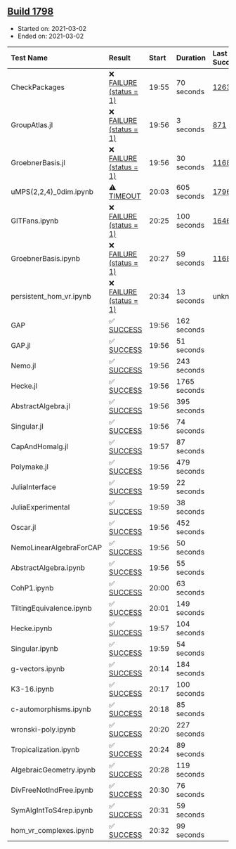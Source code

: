 ## [Build 1798](https://oscarci.mathematik.uni-kl.de/job/oscar-stable/1798/)

* Started on: 2021-03-02
* Ended on: 2021-03-02

| Test Name    | Result | Start | Duration | Last Success | First Failure |
|:-------------|:-------|:------|:---------|:-------------|:--------------|
| CheckPackages | ❌ [FAILURE (status = 1)](https://oscarci.mathematik.uni-kl.de/job/oscar-stable/1798/artifact/logs/build-1798/CheckPackages.log) | 19:55 | 70 seconds | [1263](https://oscarci.mathematik.uni-kl.de/job/oscar-stable/1263/) | [1264](https://oscarci.mathematik.uni-kl.de/job/oscar-stable/1264/) |
| GroupAtlas.jl | ❌ [FAILURE (status = 1)](https://oscarci.mathematik.uni-kl.de/job/oscar-stable/1798/artifact/logs/build-1798/GroupAtlas.jl.log) | 19:56 | 3 seconds | [871](https://oscarci.mathematik.uni-kl.de/job/oscar-stable/871/) | [872](https://oscarci.mathematik.uni-kl.de/job/oscar-stable/872/) |
| GroebnerBasis.jl | ❌ [FAILURE (status = 1)](https://oscarci.mathematik.uni-kl.de/job/oscar-stable/1798/artifact/logs/build-1798/GroebnerBasis.jl.log) | 19:56 | 30 seconds | [1168](https://oscarci.mathematik.uni-kl.de/job/oscar-stable/1168/) | [1169](https://oscarci.mathematik.uni-kl.de/job/oscar-stable/1169/) |
| uMPS(2,2,4)_0dim.ipynb | ⚠ [TIMEOUT](https://oscarci.mathematik.uni-kl.de/job/oscar-stable/1798/artifact/logs/build-1798/uMPS-2-2-4-_0dim.ipynb.log) | 20:03 | 605 seconds | [1796](https://oscarci.mathematik.uni-kl.de/job/oscar-stable/1796/) | [1797](https://oscarci.mathematik.uni-kl.de/job/oscar-stable/1797/) |
| GITFans.ipynb | ❌ [FAILURE (status = 1)](https://oscarci.mathematik.uni-kl.de/job/oscar-stable/1798/artifact/logs/build-1798/GITFans.ipynb.log) | 20:25 | 100 seconds | [1646](https://oscarci.mathematik.uni-kl.de/job/oscar-stable/1646/) | [1647](https://oscarci.mathematik.uni-kl.de/job/oscar-stable/1647/) |
| GroebnerBasis.ipynb | ❌ [FAILURE (status = 1)](https://oscarci.mathematik.uni-kl.de/job/oscar-stable/1798/artifact/logs/build-1798/GroebnerBasis.ipynb.log) | 20:27 | 59 seconds | [1168](https://oscarci.mathematik.uni-kl.de/job/oscar-stable/1168/) | [1169](https://oscarci.mathematik.uni-kl.de/job/oscar-stable/1169/) |
| persistent_hom_vr.ipynb | ❌ [FAILURE (status = 1)](https://oscarci.mathematik.uni-kl.de/job/oscar-stable/1798/artifact/logs/build-1798/persistent_hom_vr.ipynb.log) | 20:34 | 13 seconds | unknown | unknown |
| GAP | ✅ [SUCCESS](https://oscarci.mathematik.uni-kl.de/job/oscar-stable/1798/artifact/logs/build-1798/GAP.log) | 19:56 | 162 seconds |  |  |
| GAP.jl | ✅ [SUCCESS](https://oscarci.mathematik.uni-kl.de/job/oscar-stable/1798/artifact/logs/build-1798/GAP.jl.log) | 19:56 | 51 seconds |  |  |
| Nemo.jl | ✅ [SUCCESS](https://oscarci.mathematik.uni-kl.de/job/oscar-stable/1798/artifact/logs/build-1798/Nemo.jl.log) | 19:56 | 243 seconds |  |  |
| Hecke.jl | ✅ [SUCCESS](https://oscarci.mathematik.uni-kl.de/job/oscar-stable/1798/artifact/logs/build-1798/Hecke.jl.log) | 19:56 | 1765 seconds |  |  |
| AbstractAlgebra.jl | ✅ [SUCCESS](https://oscarci.mathematik.uni-kl.de/job/oscar-stable/1798/artifact/logs/build-1798/AbstractAlgebra.jl.log) | 19:56 | 395 seconds |  |  |
| Singular.jl | ✅ [SUCCESS](https://oscarci.mathematik.uni-kl.de/job/oscar-stable/1798/artifact/logs/build-1798/Singular.jl.log) | 19:56 | 74 seconds |  |  |
| CapAndHomalg.jl | ✅ [SUCCESS](https://oscarci.mathematik.uni-kl.de/job/oscar-stable/1798/artifact/logs/build-1798/CapAndHomalg.jl.log) | 19:57 | 87 seconds |  |  |
| Polymake.jl | ✅ [SUCCESS](https://oscarci.mathematik.uni-kl.de/job/oscar-stable/1798/artifact/logs/build-1798/Polymake.jl.log) | 19:56 | 479 seconds |  |  |
| JuliaInterface | ✅ [SUCCESS](https://oscarci.mathematik.uni-kl.de/job/oscar-stable/1798/artifact/logs/build-1798/JuliaInterface.log) | 19:59 | 22 seconds |  |  |
| JuliaExperimental | ✅ [SUCCESS](https://oscarci.mathematik.uni-kl.de/job/oscar-stable/1798/artifact/logs/build-1798/JuliaExperimental.log) | 19:59 | 38 seconds |  |  |
| Oscar.jl | ✅ [SUCCESS](https://oscarci.mathematik.uni-kl.de/job/oscar-stable/1798/artifact/logs/build-1798/Oscar.jl.log) | 19:56 | 452 seconds |  |  |
| NemoLinearAlgebraForCAP | ✅ [SUCCESS](https://oscarci.mathematik.uni-kl.de/job/oscar-stable/1798/artifact/logs/build-1798/NemoLinearAlgebraForCAP.log) | 19:56 | 50 seconds |  |  |
| AbstractAlgebra.ipynb | ✅ [SUCCESS](https://oscarci.mathematik.uni-kl.de/job/oscar-stable/1798/artifact/logs/build-1798/AbstractAlgebra.ipynb.log) | 19:56 | 55 seconds |  |  |
| CohP1.ipynb | ✅ [SUCCESS](https://oscarci.mathematik.uni-kl.de/job/oscar-stable/1798/artifact/logs/build-1798/CohP1.ipynb.log) | 20:00 | 63 seconds |  |  |
| TiltingEquivalence.ipynb | ✅ [SUCCESS](https://oscarci.mathematik.uni-kl.de/job/oscar-stable/1798/artifact/logs/build-1798/TiltingEquivalence.ipynb.log) | 20:01 | 149 seconds |  |  |
| Hecke.ipynb | ✅ [SUCCESS](https://oscarci.mathematik.uni-kl.de/job/oscar-stable/1798/artifact/logs/build-1798/Hecke.ipynb.log) | 19:57 | 104 seconds |  |  |
| Singular.ipynb | ✅ [SUCCESS](https://oscarci.mathematik.uni-kl.de/job/oscar-stable/1798/artifact/logs/build-1798/Singular.ipynb.log) | 19:59 | 54 seconds |  |  |
| g-vectors.ipynb | ✅ [SUCCESS](https://oscarci.mathematik.uni-kl.de/job/oscar-stable/1798/artifact/logs/build-1798/g-vectors.ipynb.log) | 20:14 | 184 seconds |  |  |
| K3-16.ipynb | ✅ [SUCCESS](https://oscarci.mathematik.uni-kl.de/job/oscar-stable/1798/artifact/logs/build-1798/K3-16.ipynb.log) | 20:17 | 100 seconds |  |  |
| c-automorphisms.ipynb | ✅ [SUCCESS](https://oscarci.mathematik.uni-kl.de/job/oscar-stable/1798/artifact/logs/build-1798/c-automorphisms.ipynb.log) | 20:18 | 85 seconds |  |  |
| wronski-poly.ipynb | ✅ [SUCCESS](https://oscarci.mathematik.uni-kl.de/job/oscar-stable/1798/artifact/logs/build-1798/wronski-poly.ipynb.log) | 20:20 | 227 seconds |  |  |
| Tropicalization.ipynb | ✅ [SUCCESS](https://oscarci.mathematik.uni-kl.de/job/oscar-stable/1798/artifact/logs/build-1798/Tropicalization.ipynb.log) | 20:24 | 89 seconds |  |  |
| AlgebraicGeometry.ipynb | ✅ [SUCCESS](https://oscarci.mathematik.uni-kl.de/job/oscar-stable/1798/artifact/logs/build-1798/AlgebraicGeometry.ipynb.log) | 20:28 | 119 seconds |  |  |
| DivFreeNotIndFree.ipynb | ✅ [SUCCESS](https://oscarci.mathematik.uni-kl.de/job/oscar-stable/1798/artifact/logs/build-1798/DivFreeNotIndFree.ipynb.log) | 20:30 | 76 seconds |  |  |
| SymAlgIntToS4rep.ipynb | ✅ [SUCCESS](https://oscarci.mathematik.uni-kl.de/job/oscar-stable/1798/artifact/logs/build-1798/SymAlgIntToS4rep.ipynb.log) | 20:31 | 59 seconds |  |  |
| hom_vr_complexes.ipynb | ✅ [SUCCESS](https://oscarci.mathematik.uni-kl.de/job/oscar-stable/1798/artifact/logs/build-1798/hom_vr_complexes.ipynb.log) | 20:32 | 99 seconds |  |  |
